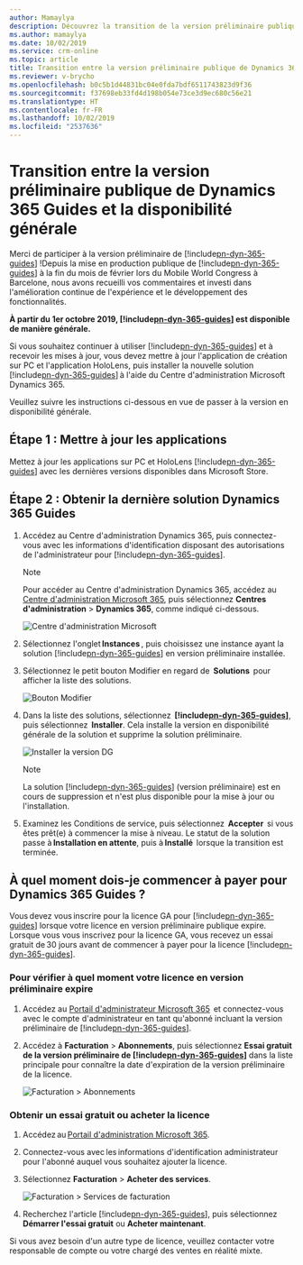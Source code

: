 ```yaml
---
author: Mamaylya
description: Découvrez la transition de la version préliminaire publique de Dynamics 365 Guides vers la version en disponibilité générale.
ms.author: mamaylya
ms.date: 10/02/2019
ms.service: crm-online
ms.topic: article
title: Transition entre la version préliminaire publique de Dynamics 365 Guides et la disponibilité générale
ms.reviewer: v-brycho
ms.openlocfilehash: b0c5b1d44831bc04e0fda7bdf6511743823d9f36
ms.sourcegitcommit: f37698eb33fd4d198b054e73ce3d9ec680c56e21
ms.translationtype: HT
ms.contentlocale: fr-FR
ms.lasthandoff: 10/02/2019
ms.locfileid: "2537636"
---
```

# <a name="transition-from-dynamics-365-guides-public-preview-to-ga"></a>Transition entre la version préliminaire publique de Dynamics 365 Guides et la disponibilité générale

Merci de participer à la version préliminaire de [!include[pn-dyn-365-guides](../includes/pn-dyn-365-guides.md)] !Depuis la mise en production publique de [!include[pn-dyn-365-guides](../includes/pn-dyn-365-guides.md)] à la fin du mois de février lors du Mobile World Congress à Barcelone, nous avons recueilli vos commentaires et investi dans l'amélioration continue de l'expérience et le développement des fonctionnalités.  
 
**À partir du 1er octobre 2019, [!include[pn-dyn-365-guides](../includes/pn-dyn-365-guides.md)] est disponible de manière générale.**  
 
Si vous souhaitez continuer à utiliser [!include[pn-dyn-365-guides](../includes/pn-dyn-365-guides.md)] et à recevoir les mises à jour, vous devez mettre à jour l'application de création sur PC et l'application HoloLens, puis installer la nouvelle solution [!include[pn-dyn-365-guides](../includes/pn-dyn-365-guides.md)] à l'aide du Centre d'administration Microsoft Dynamics 365.  
 
Veuillez suivre les instructions ci-dessous en vue de passer à la version en disponibilité générale.  
 
## <a name="step-1-update-the-apps"></a>Étape 1 : Mettre à jour les applications  

Mettez à jour les applications sur PC et HoloLens [!include[pn-dyn-365-guides](../includes/pn-dyn-365-guides.md)] avec les dernières versions disponibles dans Microsoft Store. 
 
## <a name="step-2-get-the-latest-dynamics-365-guides-solution"></a>Étape 2 : Obtenir la dernière solution Dynamics 365 Guides 

1. Accédez au Centre d'administration Dynamics 365, puis connectez-vous avec les informations d'identification disposant des autorisations de l'administrateur pour [!include[pn-dyn-365-guides](../includes/pn-dyn-365-guides.md)]. 

   > [!NOTE]
   > Pour accéder au Centre d'administration Dynamics 365, accédez au [Centre d'administration Microsoft 365](https://admin.microsoft.com/AdminPortal/Home), puis sélectionnez **Centres d'administration** > **Dynamics 365**, comme indiqué ci-dessous.
   
   ![Centre d'administration Microsoft](media/microsoft-admin-center.PNG "Centre d'administration Microsoft") 

2. Sélectionnez l'onglet **Instances** , puis choisissez une instance ayant la solution [!include[pn-dyn-365-guides](../includes/pn-dyn-365-guides.md)] en version préliminaire installée. 

3. Sélectionnez le petit bouton Modifier en regard de  **Solutions**  pour afficher la liste des solutions.  

   ![Bouton Modifier](media/small-edit-button.PNG "Bouton Modifier")  

4. Dans la liste des solutions, sélectionnez  **[!include[pn-dyn-365-guides](../includes/pn-dyn-365-guides.md)]**, puis sélectionnez  **Installer**. Cela installe la version en disponibilité générale de la solution et supprime la solution préliminaire.  

   ![Installer la version DG](media/install-ga-version.PNG "Installer la version DG")  
   
   > [!NOTE]
   > La solution [!include[pn-dyn-365-guides](../includes/pn-dyn-365-guides.md)] (version préliminaire) est en cours de suppression et n'est plus disponible pour la mise à jour ou l'installation.
   
5. Examinez les Conditions de service, puis sélectionnez  **Accepter**  si vous êtes prêt(e) à commencer la mise à niveau. Le statut de la solution passe à **Installation en attente**, puis à **Installé**  lorsque la transition est terminée. 

## <a name="when-do-i-have-to-start-paying-for-dynamics-365-guides"></a>À quel moment dois-je commencer à payer pour Dynamics 365 Guides ?

Vous devez vous inscrire pour la licence GA pour [!include[pn-dyn-365-guides](../includes/pn-dyn-365-guides.md)] lorsque votre licence en version préliminaire publique expire. Lorsque vous vous inscrivez pour la licence GA, vous recevez un essai gratuit de 30 jours avant de commencer à payer pour la licence [!include[pn-dyn-365-guides](../includes/pn-dyn-365-guides.md)].   

### <a name="to-check-when-your-preview-license-expires"></a>Pour vérifier à quel moment votre licence en version préliminaire expire

1. Accédez au [Portail d'administrateur Microsoft 365](https://admin.microsoft.com/)  et connectez-vous avec le compte d'administrateur en tant qu'abonné incluant la version préliminaire de [!include[pn-dyn-365-guides](../includes/pn-dyn-365-guides.md)].  

2. Accédez à **Facturation** > **Abonnements**, puis sélectionnez **Essai gratuit de la version préliminaire de [!include[pn-dyn-365-guides](../includes/pn-dyn-365-guides.md)]** dans la liste principale pour connaître la date d'expiration de la version préliminaire de la licence. 

   ![Facturation > Abonnements](media/guides-preview-billing.PNG "Facturation > Abonnements")  

### <a name="get-a-trial-or-purchase-license"></a>Obtenir un essai gratuit ou acheter la licence

1. Accédez au [Portail d'administration Microsoft 365](http://admin.microsoft.com).

2. Connectez-vous avec les informations d'identification administrateur pour l'abonné auquel vous souhaitez ajouter la licence.

3. Sélectionnez **Facturation** > **Acheter des services**.

   ![Facturation > Services de facturation](media/guides-ga-billing.PNG "Facturation > Services de facturation")

4. Recherchez l'article [!include[pn-dyn-365-guides](../includes/pn-dyn-365-guides.md)], puis sélectionnez **Démarrer l'essai gratuit** ou **Acheter maintenant**. 

Si vous avez besoin d'un autre type de licence, veuillez contacter votre responsable de compte ou votre chargé des ventes en réalité mixte.  
 




